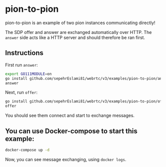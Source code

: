 # pion-to-pion
pion-to-pion is an example of two pion instances communicating directly!

The SDP offer and answer are exchanged automatically over HTTP.
The `answer` side acts like a HTTP server and should therefore be ran first.

## Instructions
First run `answer`:
```sh
export GO111MODULE=on
go install github.com/sepehrEslami81/webrtc/v3/examples/pion-to-pion/answer
answer
```
Next, run `offer`:
```sh
go install github.com/sepehrEslami81/webrtc/v3/examples/pion-to-pion/offer
offer
```

You should see them connect and start to exchange messages.

## You can use Docker-compose to start this example:
```sh
docker-compose up -d
```

Now, you can see message exchanging, using `docker logs`.
